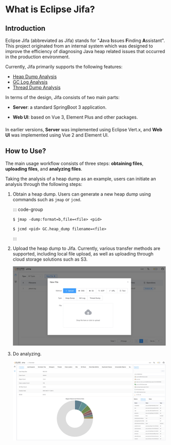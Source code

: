 # What is Eclipse Jifa?

## Introduction

Eclipse Jifa (abbreviated as Jifa) stands for "**J**ava **I**ssues **F**inding **A**ssistant".
This project originated from an internal system which was designed to improve the efficiency of diagnosing Java heap
related issues that occurred in the production environment.

Currently, Jifa primarily supports the following features:

- [Heap Dump Analysis](./heap-dump-analysis.md)
- [GC Log Analysis](./gc-log-analysis.md)
- [Thread Dump Analysis](./thread-dump-analysis.md)

In terms of the design, Jifa consists of two main parts:

- **Server**: a standard SpringBoot 3 application.

- **Web UI**: based on Vue 3, Element Plus and other packages.

<div class="info custom-block" style="padding-top: 8px">
In earlier versions, <b>Server</b> was implemented using Eclipse Vert.x, and <b>Web UI</b> was implemented using Vue 2 and Element UI.
</div>

## How to Use?

The main usage workflow consists of three steps: **obtaining files**, **uploading files**, and **analyzing files**.

Taking the analysis of a heap dump as an example, users can initiate an analysis through the following steps:

1. Obtain a heap dump. Users can generate a new heap dump using commands such as `jmap` or `jcmd`.

   ::: code-group
   ```shell [jmap]
   $ jmap -dump:format=b,file=<file> <pid>
   ```
   ```shell [jcmd]
   $ jcmd <pid> GC.heap_dump filename=<file>
   ```
   :::

2. Upload the heap dump to Jifa. Currently, various transfer methods are supported, including local file upload,
   as well as uploading through cloud storage solutions such as S3.

   ![Upload](../image/upload.jpeg)

3. Do analyzing.

   ![Upload](../image/heap-dump-analysis-overview.jpeg)